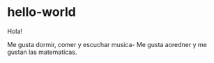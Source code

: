 # hello-world

Hola!

Me gusta dormir, comer y escuchar musica- Me gusta aoredner y me gustan las matematicas.

